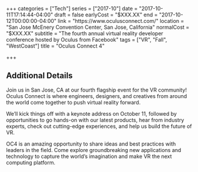 +++
categories = ["Tech"]
series = ["2017-10"]
date = "2017-10-11T17:14:44-04:00"
draft = false
earlyCost = "$XXX.XX"
end = "2017-10-12T00:00:00-04:00"
link = "https://www.oculusconnect.com/"
location = "San Jose McEnery Convention Center, San Jose, California"
normalCost = "$XXX.XX"
subtitle = "The fourth annual virtual reality developer conference hosted by Oculus from Facebook"
tags = ["VR", "Fall", "WestCoast"]
title = "Oculus Connect 4"

+++
<!--more-->

## Additional Details

Join us in San Jose, CA at our fourth flagship event for the VR community! Oculus Connect is where engineers, designers, and creatives from around the world come together to push virtual reality forward.

We’ll kick things off with a keynote address on October 11, followed by opportunities to go hands-on with our latest products, hear from industry experts, check out cutting-edge experiences, and help us build the future of VR.

OC4 is an amazing opportunity to share ideas and best practices with leaders in the field. Come explore groundbreaking new applications and technology to capture the world’s imagination and make VR the next computing platform.